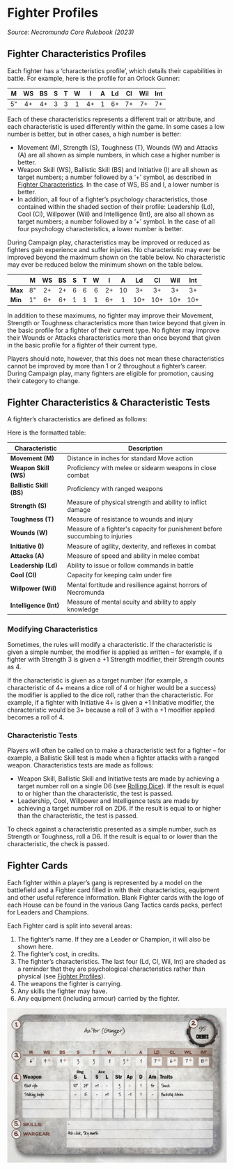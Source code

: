 # Fighter Profiles

_Source: Necromunda Core Rulebook (2023)_

## Fighter Characteristics Profiles

Each fighter has a ‘characteristics profile’, which details their capabilities in battle. For example, here is the profile
for an Orlock Gunner:

|  M  | WS  | BS  |  S  |  T  |  W  |  I  |  A  | Ld  | Cl  | Wil | Int |
| :-: | :-: | :-: | :-: | :-: | :-: | :-: | :-: | :-: | :-: | :-: | :-: |
| 5"  | 4+  | 4+  |  3  |  3  |  1  | 4+  |  1  | 6+  | 7+  | 7+  | 7+  |

Each of these characteristics represents a different trait or attribute, and each characteristic is used differently
within the game. In some cases a low number is better, but in other cases, a high number is better:

- Movement (M), Strength (S), Toughness (T), Wounds (W) and Attacks (A) are all shown as simple numbers, in which case a higher number is better.
- Weapon Skill (WS), Ballistic Skill (BS) and Initiative (I) are all shown as target numbers; a number followed by a ‘+’ symbol, as described in [Fighter Characteristics](/docs/gang-fighters-and-their-weaponry/fighter-profiles#fighter-characteristics--characteristic-tests). In the case of WS, BS and I, a lower number is better.
- In addition, all four of a fighter’s psychology characteristics, those contained within the shaded section of their profile: Leadership (Ld), Cool (Cl), Willpower (Wil) and Intelligence (Int), are also all shown as target numbers; a number followed by a ‘+’ symbol. In the case of all four psychology characteristics, a lower number is better.

During Campaign play, characteristics may be improved or reduced as fighters gain experience and suffer injuries. No characteristic may ever be improved beyond the maximum shown on the table below. No characteristic may
ever be reduced below the minimum shown on the table below.

|         |  M  | WS  | BS  |  S  |  T  |  W  |  I  |  A  | Ld  | Cl  | Wil | Int |
| :------ | :-: | :-: | :-: | :-: | :-: | :-: | :-: | :-: | :-: | :-: | :-: | :-: |
| **Max** | 8"  | 2+  | 2+  |  6  |  6  |  6  | 2+  | 10  | 3+  | 3+  | 3+  | 3+  |
| **Min** | 1"  | 6+  | 6+  |  1  |  1  |  1  | 6+  |  1  | 10+ | 10+ | 10+ | 10+ |

In addition to these maximums, no fighter may improve their Movement, Strength or Toughness characteristics
more than twice beyond that given in the basic profile for a fighter of their current type. No fighter may improve
their Wounds or Attacks characteristics more than once beyond that given in the basic profile for a fighter of their
current type.

Players should note, however, that this does not mean these characteristics cannot be improved by more than 1
or 2 throughout a fighter’s career. During Campaign play, many fighters are eligible for promotion, causing their
category to change.

## Fighter Characteristics & Characteristic Tests

A fighter’s characteristics are defined as follows:

Here is the formatted table:

| Characteristic | Description |
| --- | --- |
| **Movement (M)** | Distance in inches for standard Move action |
| **Weapon Skill (WS)** | Proficiency with melee or sidearm weapons in close combat |
| **Ballistic Skill (BS)** | Proficiency with ranged weapons |
| **Strength (S)** | Measure of physical strength and ability to inflict damage |
| **Toughness (T)** | Measure of resistance to wounds and injury |
| **Wounds (W)** | Measure of a fighter's capacity for punishment before succumbing to injuries |
| **Initiative (I)** | Measure of agility, dexterity, and reflexes in combat |
| **Attacks (A)** | Measure of speed and ability in melee combat |
| **Leadership (Ld)** | Ability to issue or follow commands in battle |
| **Cool (Cl)** | Capacity for keeping calm under fire |
| **Willpower (Wil)** | Mental fortitude and resilience against horrors of Necromunda |
| **Intelligence (Int)** | Measure of mental acuity and ability to apply knowledge |



### Modifying Characteristics

Sometimes, the rules will modify a characteristic.
If the characteristic is given a simple number, the
modifier is applied as written – for example, if a fighter
with Strength 3 is given a +1 Strength modifier, their
Strength counts as 4.

If the characteristic is given as a target number
(for example, a characteristic of 4+ means a dice roll
of 4 or higher would be a success) the modifier is
applied to the dice roll, rather than the characteristic.
For example, if a fighter with Initiative 4+ is given a
+1 Initiative modifier, the characteristic would be 3+
because a roll of 3 with a +1 modifier applied becomes
a roll of 4.

### Characteristic Tests

Players will often be called on to make a characteristic
test for a fighter – for example, a Ballistic Skill test is
made when a fighter attacks with a ranged weapon. Characteristics tests are made as follows:

- Weapon Skill, Ballistic Skill and Initiative tests are made by achieving a target number roll on a single D6 (see [Rolling Dice](/docs/general-principles/rolling-dice)). If the result is equal to or higher than the characteristic, the test is passed.
- Leadership, Cool, Willpower and Intelligence tests are made by achieving a target number roll on 2D6. If the result is equal to or higher than the characteristic, the test is passed.

To check against a characteristic presented as a
simple number, such as Strength or Toughness, roll a D6. If the result is equal to or lower than the
characteristic, the check is passed.

## Fighter Cards

Each fighter within a player’s gang is represented by a model on the battlefield and a
Fighter card filled in with their characteristics, equipment and other useful reference
information. Blank Fighter cards with the logo of each House can be found in the
various Gang Tactics cards packs, perfect for Leaders and Champions.

Each Fighter card is split into several areas:

1. The fighter’s name. If they are a Leader or Champion, it will also be shown here.
2. The fighter’s cost, in credits.
3. The fighter’s characteristics. The last four (Ld, Cl, Wil, Int) are shaded as a reminder that they are psychological characteristics rather than physical (see [Fighter Profiles](/docs/gang-fighters-and-their-weaponry/fighter-profiles)).
4. The weapons the fighter is carrying.
5. Any skills the fighter may have.
6. Any equipment (including armour) carried by the fighter.

![](fighter-card-numbered.jpg)
